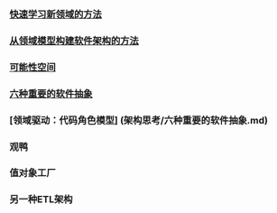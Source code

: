 ### [快速学习新领域的方法](架构思考/快速学习新领域的方法.md)
### [从领域模型构建软件架构的方法](架构思考/从领域模型构建软件架构的方法.md)
### [可能性空间](架构思考/可能性空间.md) 
### [六种重要的软件抽象](架构思考/六种重要的软件抽象.md)
### [领域驱动：代码角色模型] (架构思考/六种重要的软件抽象.md)

### 观鸭
### 值对象工厂
### 另一种ETL架构
